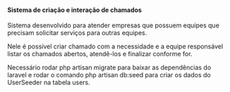 <h4>Sistema de criação e interação de chamados</h4>

<p>Sistema desenvolvido para atender empresas que possuem equipes que precisam solicitar serviços para outras equipes.</p>

<p>Nele é possível criar chamado com a necessidade e a equipe responsável listar os chamados abertos, atendê-los e finalizar conforme for.</p>

<p>Necessário rodar php artisan migrate para baixar as dependências do laravel e rodar o comando php artisan db:seed para criar os dados do UserSeeder na tabela users.</p>
